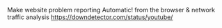 Make website problem reporting Automatic! from the browser & network traffic analysis
https://downdetector.com/status/youtube/
